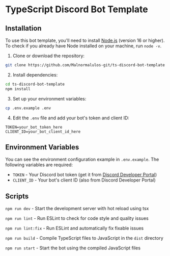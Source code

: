 # TypeScript Discord Bot Template
## Installation

To use this bot template, you'll need to install [Node.js](https://nodejs.org/en) (version 16 or higher). To check if you already have Node installed on your machine, run `node -v`.

1. Clone or download the repository:
```bash
git clone https://github.com/Malnormalulos-git/ts-discord-bot-template
```

2. Install dependencies:
```bash
cd ts-discord-bot-template
npm install
```

3. Set up your environment variables:
```bash
cp .env.example .env
```

4. Edit the `.env` file and add your bot's token and client ID:
```
TOKEN=your_bot_token_here
CLIENT_ID=your_bot_client_id_here
```

## Environment Variables

You can see the environment configuration example in `.env.example`. The following variables are required:

- `TOKEN` - Your Discord bot token (get it from [Discord Developer Portal](https://discord.com/developers/applications))
- `CLIENT_ID` - Your bot's client ID (also from Discord Developer Portal)

## Scripts
`npm run dev` - Start the development server with hot reload using tsx

`npm run lint` - Run ESLint to check for code style and quality issues

`npm run lint:fix` - Run ESLint and automatically fix fixable issues

`npm run build` - Compile TypeScript files to JavaScript in the `dist` directory

`npm run start` - Start the bot using the compiled JavaScript files
